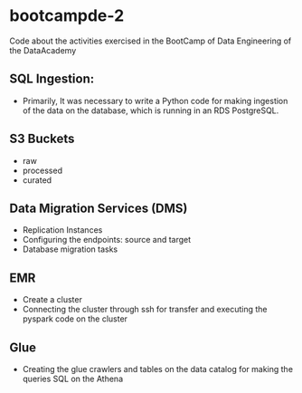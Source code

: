 # bootcampde-2
Code about the activities exercised in the BootCamp of Data Engineering of the DataAcademy

## SQL Ingestion: 
- Primarily, It was necessary to write a Python code for making ingestion of the data on the database, which is running in an RDS PostgreSQL.

## S3 Buckets
- raw
- processed
- curated

## Data Migration Services (DMS)
- Replication Instances
- Configuring the endpoints: source and target
- Database migration tasks

## EMR
- Create a cluster
- Connecting the cluster through ssh for transfer and executing the pyspark code on the cluster

## Glue
- Creating the glue crawlers and tables on the data catalog for making the queries SQL on the Athena